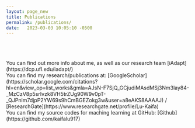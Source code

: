 ```yaml
---
layout: page_new
title: Publications
permalink: /publications/
date:   2023-03-03 10:05:10 -0500
---
```



<br>
<br>
<br>
You can find out more info about me, as well as our research team [iAdapt](https://dcp.ufl.edu/iadapt/) <br>
You can find my research/publications at:
[GoogleScholar](https://scholar.google.com/citations?hl=en&view_op=list_works&gmla=AJsN-F7SjQ_GCjudiMAsdMSj3Nm3lay84-_MzCzV8p5srIvzk8VH5trZUg90W9v0pT-_QJPnlm7djpP2YW69s9hCmBGEZokg3w&user=a8eAKS8AAAAJ) /
[ResearchGate](https://www.researchgate.net/profile/Lu-Kaifa) <br>
You can find my source codes for maching learning at GitHub:
[Github](https://github.com/kaifalu917)
